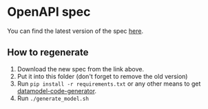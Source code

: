 # OpenAPI spec

You can find the latest version of the spec [here](https://developer.affinity.co/).

## How to regenerate

1. Download the new spec from the link above.
2. Put it into this folder (don't forget to remove the old version)
3. Run `pip install -r requirements.txt` or any other means to get [datamodel-code-generator](https://pypi.org/project/datamodel-code-generator/).
4. Run `./generate_model.sh`